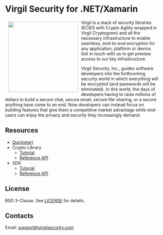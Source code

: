 # Virgil Security for .NET/Xamarin

<a href="https://d3js.org"><img width="230px" src="https://github.com/VirgilSecurity/virgil-net/blob/master/logo.png" align="left" hspace="10" vspace="6"></a>

Virgil is a stack of security libraries (ECIES with Crypto Agility wrapped in Virgil Cryptogram) and all the necessary infrastructure to enable seamless, end-to-end encryption for any application, platform or device. Get in touch with us to get preview access to our key infrastructure.

Virgil Security, Inc., guides software developers into the forthcoming security world in which everything will be encrypted (and passwords will be eliminated). In this world, the days of developers having to raise millions of dollars to build a secure chat, secure email, secure file-sharing, or a secure anything have come to an end. Now developers can instead focus on building features that give them a competitive market advantage while end-users can enjoy the privacy and security they increasingly demand.

## Resources

* [Quickstart](/virgil/blob/master/dot-net-csharp/quickstart/readme.md)
* Crypto Library 
  * [Tutorial](/virgil/blob/master/dot-net-csharp/crypto-library/readme.md) 
  * [Reference API](/virgil/blob/master/dot-net-csharp/crypto-library/reference-api.md)
* SDK
  * [Tutorial](/virgil/blob/master/dot-net-csharp/keys-sdk/readme.md)
  * [Reference API](/virgil/blob/master/dot-net-csharp/keys-sdk/reference-api.md)

## License
BSD 3-Clause. See [LICENSE](https://github.com/VirgilSecurity/virgil/blob/master/LICENSE) for details.

## Contacts
Email: <support@virgilsecurity.com>

